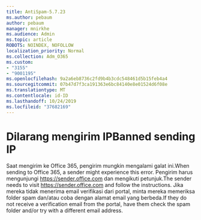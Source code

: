 ```yaml
---
title: AntiSpam-5.7.23
ms.author: pebaum
author: pebaum
manager: mnirkhe
ms.audience: Admin
ms.topic: article
ROBOTS: NOINDEX, NOFOLLOW
localization_priority: Normal
ms.collection: Adm_O365
ms.custom:
- "3155"
- "9001195"
ms.openlocfilehash: 9a2a6eb8736c2fd9b4b3cdc548461d5b15feb4a4
ms.sourcegitcommit: 07b47d7f3ca191363e6bc84140e8e01524d6f08e
ms.translationtype: MT
ms.contentlocale: id-ID
ms.lasthandoff: 10/24/2019
ms.locfileid: "37682169"
---
```

# <a name="banned-sending-ip"></a><span data-ttu-id="86dda-102">Dilarang mengirim IP</span><span class="sxs-lookup"><span data-stu-id="86dda-102">Banned sending IP</span></span>

<span data-ttu-id="86dda-103">Saat mengirim ke Office 365, pengirim mungkin mengalami galat ini.</span><span class="sxs-lookup"><span data-stu-id="86dda-103">When sending to Office 365, a sender might experience this error.</span></span> <span data-ttu-id="86dda-104">Pengirim harus mengunjungi https://sender.office.com dan mengikuti petunjuk.</span><span class="sxs-lookup"><span data-stu-id="86dda-104">The sender needs to visit https://sender.office.com and follow the instructions.</span></span>  <span data-ttu-id="86dda-105">Jika mereka tidak menerima email verifikasi dari portal, minta mereka memeriksa folder spam dan/atau coba dengan alamat email yang berbeda.</span><span class="sxs-lookup"><span data-stu-id="86dda-105">If they do not receive a verification email from the portal, have them check the spam folder and/or try with a different email address.</span></span>